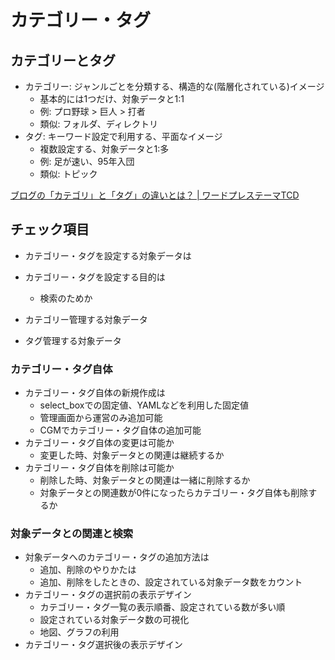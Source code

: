# カテゴリー・タグ

## カテゴリーとタグ

* カテゴリー: ジャンルごとを分類する、構造的な(階層化されている)イメージ
	* 基本的には1つだけ、対象データと1:1
	* 例: プロ野球 > 巨人 > 打者
	* 類似: フォルダ、ディレクトリ
* タグ: キーワード設定で利用する、平面なイメージ
	* 複数設定する、対象データと1:多
	* 例: 足が速い、95年入団
	* 類似: トピック

[ブログの「カテゴリ」と「タグ」の違いとは？ | ワードプレステーマTCD](http://design-plus1.com/tcd-w/faq/tag_category.html)

## チェック項目

* カテゴリー・タグを設定する対象データは
* カテゴリー・タグを設定する目的は
	* 検索のためか

* カテゴリー管理する対象データ
* タグ管理する対象データ

### カテゴリー・タグ自体

* カテゴリー・タグ自体の新規作成は
	* select_boxでの固定値、YAMLなどを利用した固定値
	* 管理画面から運営のみ追加可能
	* CGMでカテゴリー・タグ自体の追加可能
* カテゴリー・タグ自体の変更は可能か
	* 変更した時、対象データとの関連は継続するか
* カテゴリー・タグ自体を削除は可能か
	* 削除した時、対象データとの関連は一緒に削除するか
	* 対象データとの関連数が0件になったらカテゴリー・タグ自体も削除するか

### 対象データとの関連と検索

* 対象データへのカテゴリー・タグの追加方法は
	* 追加、削除のやりかたは
	* 追加、削除をしたときの、設定されている対象データ数をカウント
* カテゴリー・タグの選択前の表示デザイン
	* カテゴリー・タグ一覧の表示順番、設定されている数が多い順
	* 設定されている対象データ数の可視化
	* 地図、グラフの利用
* カテゴリー・タグ選択後の表示デザイン